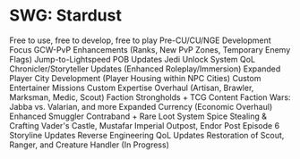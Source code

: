 # SWG: Stardust
Free to use, free to develop, free to play
Pre-CU/CU/NGE Development Focus
GCW-PvP Enhancements (Ranks, New PvP Zones, Temporary Enemy Flags)
Jump-to-Lightspeed POB Updates
Jedi Unlock System
QoL Chronicler/Storyteller Updates (Enhanced Roleplay/Immersion)
Expanded Player City Development (Player Housing within NPC Cities)
Custom Entertainer Missions
Custom Expertise Overhaul (Artisan, Brawler, Marksman, Medic, Scout)
Faction Strongholds + TCG Content
Faction Wars: Jabba vs. Valarian, and more
Expanded Currency (Economic Overhaul)
Enhanced Smuggler Contraband + Rare Loot System
Spice Stealing & Crafting
Vader's Castle, Mustafar
Imperial Outpost, Endor
Post Episode 6 Storyline Updates
Reverse Engineering QoL Updates
Restoration of Scout, Ranger, and Creature Handler (In Progress)
